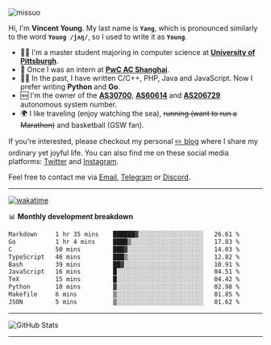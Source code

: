 <p align="left"> <img src="https://komarev.com/ghpvc/?username=missuo&label=Profile%20views&color=0e75b6&style=flat" alt="missuo" /> </p>


Hi, I'm **Vincent Young**. My last name is **`Yang`**, which is pronounced similarly to the word **`Young /jʌŋ/`**, so I used to write it as **`Young`**. 

-  👨‍🎓 I'm a master student majoring in computer science at [**University of Pittsburgh**](https://www.pitt.edu).
-  💼 Once I was an intern at **[PwC AC Shanghai](https://www.linkedin.com/company/pwc-ac-shanghai/)**.
-  👨‍💻 In the past, I have written C/C++, PHP, Java and JavaScript. Now I prefer writing **Python** and **Go**.
-  🆕 I'm the owner of the **[AS30700](https://bgp.tools/as/30700)**, **[AS60614](https://bgp.tools/as/60614)** and **[AS206729](https://bgp.tools/as/206729)** autonomous system number.
-  🌍 I like traveling (enjoy watching the sea), ~~running (want to run a Marathon)~~ and basketball (GSW fan).

If you're interested, please checkout my personal [✏️ blog](https://missuo.me/) where I share my ordinary yet joyful life. You can also find me on these social media platforms: [Twitter](https://twitter.com/m1ssuo) and [Instagram](https://www.instagram.com/missuo.me).

Feel free to contact me via <a href="mailto:i@yyt.moe">Email</a>, [Telegram](https://t.me/missuo) or [Discord](https://discordapp.com/users/missuo#7448).

-------

[![wakatime](https://wakatime.com/badge/user/c13cd961-40ca-417a-afb6-1f9ea8ac295c.svg)](https://wakatime.com/@missuo)

📊 **Monthly development breakdown**
<!--START_SECTION:waka-->

```txt
Markdown     1 hr 35 mins    ██████▓░░░░░░░░░░░░░░░░░░   26.61 %
Go           1 hr 4 mins     ████▒░░░░░░░░░░░░░░░░░░░░   17.83 %
C            50 mins         ███▓░░░░░░░░░░░░░░░░░░░░░   14.03 %
TypeScript   46 mins         ███▒░░░░░░░░░░░░░░░░░░░░░   12.82 %
Bash         39 mins         ██▓░░░░░░░░░░░░░░░░░░░░░░   10.91 %
JavaScript   16 mins         █░░░░░░░░░░░░░░░░░░░░░░░░   04.51 %
TeX          15 mins         █░░░░░░░░░░░░░░░░░░░░░░░░   04.42 %
Python       10 mins         ▓░░░░░░░░░░░░░░░░░░░░░░░░   02.98 %
Makefile     6 mins          ▒░░░░░░░░░░░░░░░░░░░░░░░░   01.85 %
JSON         5 mins          ▒░░░░░░░░░░░░░░░░░░░░░░░░   01.62 %
```

<!--END_SECTION:waka-->

-------

![GitHub Stats](https://github-readme-stats-opal-alpha-76.vercel.app/api?username=missuo&show_icons=true&theme=transparent)

-------

